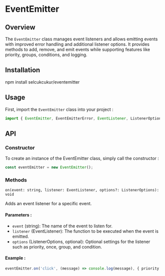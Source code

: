 # EventEmitter

## Overview

The `EventEmitter` class manages event listeners and allows emitting events with improved error handling and additional listener options. It provides methods to add, remove, and emit events while supporting features like priority, groups, conditions, and logging.

## Installation

npm install selcukcukur/eventemitter

## Usage

First, import the `EventEmitter` class into your project :

```typescript
import { EventEmitter, EventEmitterError, EventListener, ListenerOptions, IEventEmitter } from 'your-event-emitter-package';
```

## API

### Constructor

To create an instance of the EventEmitter class, simply call the constructor :

```typescript
const eventEmitter = new EventEmitter();
```

### Methods

`on(event: string, listener: EventListener, options?: ListenerOptions): void`

Adds an event listener for a specific event.

#### Parameters :
- `event` (string): The name of the event to listen for.
- `listener` (EventListener): The function to be executed when the event is emitted.
- `options` (ListenerOptions, optional): Optional settings for the listener such as priority, once, group, and condition.

#### Example :

```typescript
eventEmitter.on('click', (message) => console.log(message), { priority: 1, once: true, group: 'exampleGroup', condition: (msg) => msg !== '' });
```

